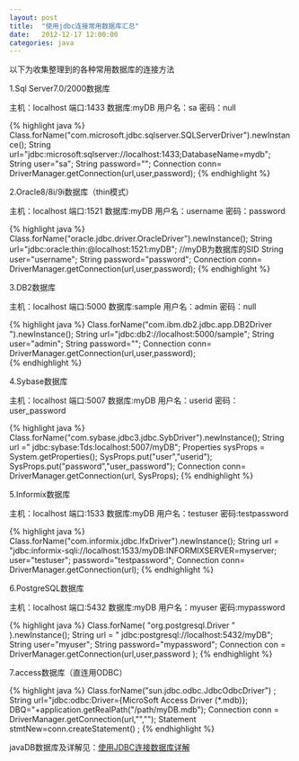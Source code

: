 ```yaml
---
layout: post
title:  "使用jdbc连接常用数据库汇总"
date:   2012-12-17 12:00:00
categories: java
---
```


以下为收集整理到的各种常用数据库的连接方法

1.Sql Server7.0/2000数据库 

主机：localhost 端口:1433 数据库:myDB 用户名：sa 密码：null

{% highlight java %} 
Class.forName("com.microsoft.jdbc.sqlserver.SQLServerDriver").newInstance();
String url="jdbc:microsoft:sqlserver://localhost:1433;DatabaseName=mydb";
String user="sa";
String password="";
Connection conn= DriverManager.getConnection(url,user,password); 
{% endhighlight %}

2.Oracle8/8i/9i数据库（thin模式）

主机：localhost 端口:1521 数据库:myDB 用户名：username 密码：password

{% highlight java %} 
Class.forName("oracle.jdbc.driver.OracleDriver").newInstance();
String url="jdbc:oracle:thin:@localhost:1521:myDB"; //myDB为数据库的SID
String user="username";
String password="password";
Connection conn= DriverManager.getConnection(url,user,password); 
{% endhighlight %}

3.DB2数据库

主机：localhost 端口:5000 数据库:sample 用户名：admin 密码：null

{% highlight java %} 
Class.forName("com.ibm.db2.jdbc.app.DB2Driver ").newInstance();
String url="jdbc:db2://localhost:5000/sample"; 
String user="admin";
String password="";
Connection conn= DriverManager.getConnection(url,user,password);  
{% endhighlight %}

4.Sybase数据库

主机：localhost 端口:5007 数据库:myDB 用户名：userid 密码：user_password

{% highlight java %} 
Class.forName("com.sybase.jdbc3.jdbc.SybDriver").newInstance();
String url =" jdbc:sybase:Tds:localhost:5007/myDB";
Properties sysProps = System.getProperties();
SysProps.put("user","userid");
SysProps.put("password","user_password");
Connection conn= DriverManager.getConnection(url, SysProps); 
{% endhighlight %}

5.Informix数据库

主机：localhost 端口:1533 数据库:myDB 用户名：testuser 密码:testpassword

{% highlight java %} 
Class.forName("com.informix.jdbc.IfxDriver").newInstance();
String url = "jdbc:informix-sqli://localhost:1533/myDB:INFORMIXSERVER=myserver;
user="testuser";
password="testpassword";
Connection conn= DriverManager.getConnection(url); 
{% endhighlight %}

6.PostgreSQL数据库

主机：localhost 端口:5432 数据库:myDB 用户名：myuser 密码:mypassword
    
{% highlight java %} 
   Class.forName( "org.postgresql.Driver " ).newInstance();
   String url = " jdbc:postgresql://localhost:5432/myDB";
   String user="myuser";
   String password="mypassword";
   Connection con = DriverManager.getConnection(url,user,password ); 
{% endhighlight %}

7.access数据库（直连用ODBC）

{% highlight java %} 
Class.forName("sun.jdbc.odbc.JdbcOdbcDriver") ;
String url="jdbc:odbc:Driver={MicroSoft Access Driver (*.mdb)};
DBQ="+application.getRealPath("/path/myDB.mdb");
Connection conn = DriverManager.getConnection(url,"","");
Statement stmtNew=conn.createStatement() ;
{% endhighlight %}

javaDB数据库及详解见：[使用JDBC连接数据库详解](/java/2012/12/17/Using_JDBC_connection_DB.html)